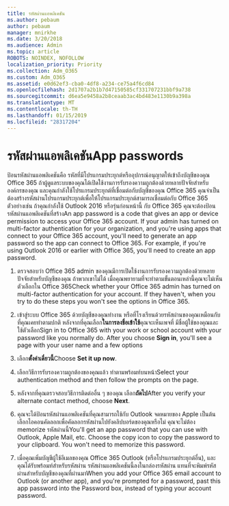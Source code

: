 ```yaml
---
title: รหัสผ่านแอพลิเคชัน
ms.author: pebaum
author: pebaum
manager: mnirkhe
ms.date: 3/20/2018
ms.audience: Admin
ms.topic: article
ROBOTS: NOINDEX, NOFOLLOW
localization_priority: Priority
ms.collection: Adm_O365
ms.custom: Adm_O365
ms.assetid: e0d62ef3-cba0-4df8-a234-ce75a4f6cd84
ms.openlocfilehash: 2d1707a2b1b7d47150585cf331707231bbf9a738
ms.sourcegitcommit: d6ea5e9458a2b8ceaab3ac4bd483e1130b9a398a
ms.translationtype: MT
ms.contentlocale: th-TH
ms.lasthandoff: 01/15/2019
ms.locfileid: "28317204"
---
```

# <a name="app-passwords"></a><span data-ttu-id="eb3b1-102">รหัสผ่านแอพลิเคชัน</span><span class="sxs-lookup"><span data-stu-id="eb3b1-102">App passwords</span></span>

<span data-ttu-id="eb3b1-p101">ป้อนรหัสผ่านแอพลิเคชันคือ รหัสที่มีโปรแกรมประยุกต์หรืออุปกรณ์อนุญาตให้เข้าถึงบัญชีของคุณ Office 365 ถ้าผู้ดูแลระบบของคุณได้เปิดใช้งานการรับรองความถูกต้องด้วยหลายปัจจัยสำหรับองค์กรของคุณ และคุณกำลังใช้โปรแกรมประยุกต์ที่เชื่อมต่อกับบัญชีของคุณ Office 365 คุณจำเป็นต้องสร้างรหัสผ่านโปรแกรมประยุกต์เพื่อให้โปรแกรมประยุกต์สามารถเชื่อมต่อกับ Office 365 ตัวอย่างเช่น ถ้าคุณกำลังใช้ Outlook 2016 หรือรุ่นก่อนหน้านี้ กับ Office 365 คุณจะต้องป้อนรหัสผ่านแอพลิเคชันที่สร้าง</span><span class="sxs-lookup"><span data-stu-id="eb3b1-p101">An app password is a code that gives an app or device permission to access your Office 365 account. If your admin has turned on multi-factor authentication for your organization, and you're using apps that connect to your Office 365 account, you'll need to generate an app password so the app can connect to Office 365. For example, if you're using Outlook 2016 or earlier with Office 365, you'll need to create an app password.</span></span>
  
1. <span data-ttu-id="eb3b1-p102">ตรวจสอบว่า Office 365 admin ของคุณมีการเปิดใช้งานการรับรองความถูกต้องด้วยหลายปัจจัยสำหรับบัญชีของคุณ ถ้าพวกเขาไม่ได้ เมื่อคุณพยายามที่จะทำตามขั้นตอนเหล่านี้คุณจะไม่เห็นตัวเลือกใน Office 365</span><span class="sxs-lookup"><span data-stu-id="eb3b1-p102">Check whether your Office 365 admin has turned on multi-factor authentication for your account. If they haven't, when you try to do these steps you won't see the options in Office 365.</span></span>
    
2. <span data-ttu-id="eb3b1-p103">เข้าสู่ระบบ Office 365 ด้วยบัญชีของคุณทำงาน หรือที่โรงเรียนด้วยรหัสผ่านของคุณเหมือนกับที่คุณเคยทำตามปกติ หลังจากที่คุณเลือก**ในการลงชื่อเข้าใช้**คุณจะเห็นเพจที่ มีชื่อผู้ใช้ของคุณและใช้ตัวเลือก</span><span class="sxs-lookup"><span data-stu-id="eb3b1-p103">Sign in to Office 365 with your work or school account with your password like you normally do. After you choose **Sign in**, you'll see a page with your user name and a few options</span></span> 
    
3. <span data-ttu-id="eb3b1-110">เลือก**ตั้งค่าเดี๋ยวนี้**</span><span class="sxs-lookup"><span data-stu-id="eb3b1-110">Choose **Set it up now**.</span></span> 
    
4. <span data-ttu-id="eb3b1-111">เลือกวิธีการรับรองความถูกต้องของคุณแล้ว ทำตามพร้อมท์บนหน้า</span><span class="sxs-lookup"><span data-stu-id="eb3b1-111">Select your authentication method and then follow the prompts on the page.</span></span>
    
5. <span data-ttu-id="eb3b1-112">หลังจากที่คุณตรวจสอบวิธีการติดต่ออื่น ๆ ของคุณ เลือก**ถัดไป**</span><span class="sxs-lookup"><span data-stu-id="eb3b1-112">After you verify your alternate contact method, choose **Next**.</span></span> 
    
6. <span data-ttu-id="eb3b1-p104">คุณจะได้ป้อนรหัสผ่านแอพลิเคชันที่คุณสามารถใช้กับ Outlook จดหมายของ Apple เป็นต้น เลือกไอคอนคัดลอกเพื่อคัดลอกรหัสผ่านไปยังคลิปบอร์ดของคุณหรือไม่ คุณจะไม่ต้อง memorize รหัสผ่านนี้</span><span class="sxs-lookup"><span data-stu-id="eb3b1-p104">You'll get an app password that you can use with Outlook, Apple Mail, etc. Choose the copy icon to copy the password to your clipboard. You won't need to memorize this password.</span></span> 
    
7. <span data-ttu-id="eb3b1-115">เมื่อคุณเพิ่มบัญชีผู้ใช้อีเมลของคุณ Office 365 Outlook (หรือโปรแกรมประยุกต์อื่น), และคุณได้รับพร้อมท์สำหรับรหัสผ่าน รหัสผ่านแอพลิเคชันนี้ลงในกล่องรหัสผ่าน แทนที่จะพิมพ์รหัสผ่านสำหรับบัญชีของคุณที่ผ่านมา</span><span class="sxs-lookup"><span data-stu-id="eb3b1-115">When you add your Office 365 email account to Outlook (or another app), and you're prompted for a password, past this app password into the Password box, instead of typing your account password.</span></span> 
    

